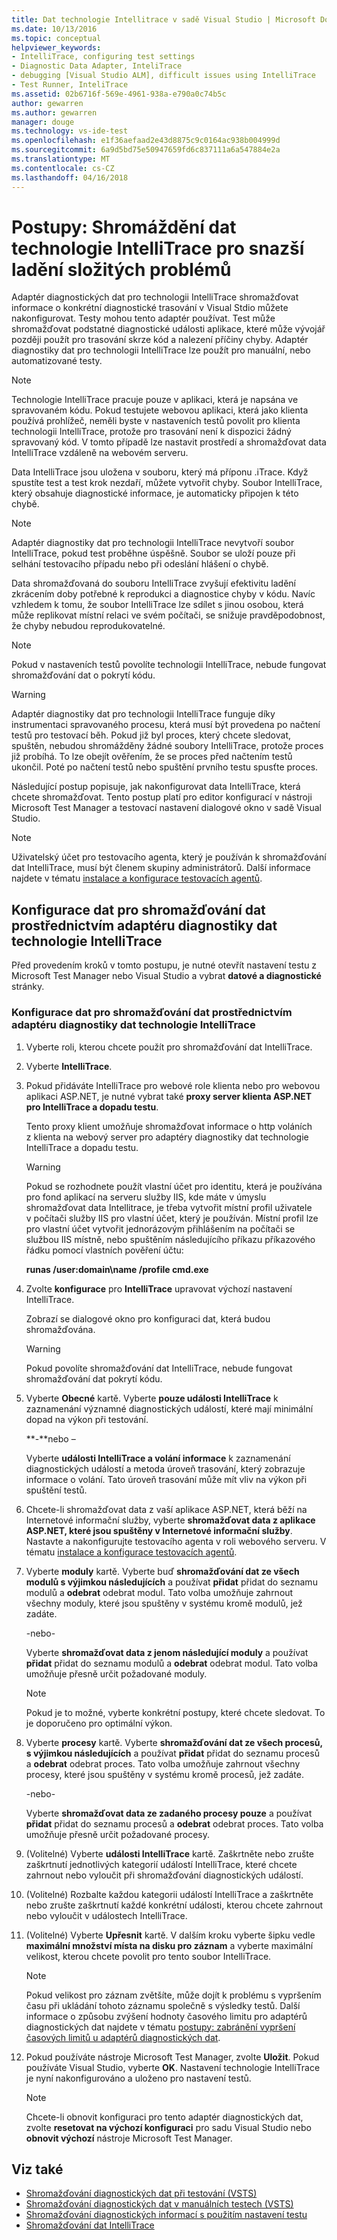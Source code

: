 ```yaml
---
title: Dat technologie Intellitrace v sadě Visual Studio | Microsoft Docs
ms.date: 10/13/2016
ms.topic: conceptual
helpviewer_keywords:
- IntelliTrace, configuring test settings
- Diagnostic Data Adapter, InteliTrace
- debugging [Visual Studio ALM], difficult issues using IntelliTrace
- Test Runner, InteliTrace
ms.assetid: 02b6716f-569e-4961-938a-e790a0c74b5c
author: gewarren
ms.author: gewarren
manager: douge
ms.technology: vs-ide-test
ms.openlocfilehash: e1f36aefaad2e43d8875c9c0164ac938b004999d
ms.sourcegitcommit: 6a9d5bd75e50947659fd6c837111a6a547884e2a
ms.translationtype: MT
ms.contentlocale: cs-CZ
ms.lasthandoff: 04/16/2018
---
```

# <a name="how-to-collect-intellitrace-data-to-help-debug-difficult-issues"></a>Postupy: Shromáždění dat technologie IntelliTrace pro snazší ladění složitých problémů

Adaptér diagnostických dat pro technologii IntelliTrace shromažďovat informace o konkrétní diagnostické trasování v Visual Stdio můžete nakonfigurovat. Testy mohou tento adaptér používat. Test může shromažďovat podstatné diagnostické události aplikace, které může vývojář později použít pro trasování skrze kód a nalezení příčiny chyby. Adaptér diagnostiky dat pro technologii IntelliTrace lze použít pro manuální, nebo automatizované testy.

> [!NOTE]
> Technologie IntelliTrace pracuje pouze v aplikaci, která je napsána ve spravovaném kódu. Pokud testujete webovou aplikaci, která jako klienta používá prohlížeč, neměli byste v nastaveních testů povolit pro klienta technologii IntelliTrace, protože pro trasování není k dispozici žádný spravovaný kód. V tomto případě lze nastavit prostředí a shromažďovat data IntelliTrace vzdáleně na webovém serveru.

Data IntelliTrace jsou uložena v souboru, který má příponu .iTrace. Když spustíte test a test krok nezdaří, můžete vytvořit chyby. Soubor IntelliTrace, který obsahuje diagnostické informace, je automaticky připojen k této chybě.

> [!NOTE]
> Adaptér diagnostiky dat pro technologii IntelliTrace nevytvoří soubor IntelliTrace, pokud test proběhne úspěšně. Soubor se uloží pouze při selhání testovacího případu nebo při odeslání hlášení o chybě.

 Data shromažďovaná do souboru IntelliTrace zvyšují efektivitu ladění zkrácením doby potřebné k reprodukci a diagnostice chyby v kódu. Navíc vzhledem k tomu, že soubor IntelliTrace lze sdílet s jinou osobou, která může replikovat místní relaci ve svém počítači, se snižuje pravděpodobnost, že chyby nebudou reprodukovatelné.

> [!NOTE]
> Pokud v nastaveních testů povolíte technologii IntelliTrace, nebude fungovat shromažďování dat o pokrytí kódu.

> [!WARNING]
> Adaptér diagnostiky dat pro technologii IntelliTrace funguje díky instrumentaci spravovaného procesu, která musí být provedena po načtení testů pro testovací běh. Pokud již byl proces, který chcete sledovat, spuštěn, nebudou shromážděny žádné soubory IntelliTrace, protože proces již probíhá. To lze obejít ověřením, že se proces před načtením testů ukončil. Poté po načtení testů nebo spuštění prvního testu spusťte proces.

 Následující postup popisuje, jak nakonfigurovat data IntelliTrace, která chcete shromažďovat. Tento postup platí pro editor konfigurací v nástroji Microsoft Test Manager a testovací nastavení dialogové okno v sadě Visual Studio.

> [!NOTE]
> Uživatelský účet pro testovacího agenta, který je používán k shromažďování dat IntelliTrace, musí být členem skupiny administrátorů. Další informace najdete v tématu [instalace a konfigurace testovacích agentů](../test/lab-management/install-configure-test-agents.md).

## <a name="configure-the-data-to-collect-with-the-intellitrace-diagnostic-data-adapter"></a>Konfigurace dat pro shromažďování dat prostřednictvím adaptéru diagnostiky dat technologie IntelliTrace

Před provedením kroků v tomto postupu, je nutné otevřít nastavení testu z Microsoft Test Manager nebo Visual Studio a vybrat **datové a diagnostické** stránky.

### <a name="to-configure-the-data-to-collect-with-the-intellitrace-diagnostic-data-adapter"></a>Konfigurace dat pro shromažďování dat prostřednictvím adaptéru diagnostiky dat technologie IntelliTrace

1.  Vyberte roli, kterou chcete použít pro shromažďování dat IntelliTrace.

2.  Vyberte **IntelliTrace**.

3.  Pokud přidáváte IntelliTrace pro webové role klienta nebo pro webovou aplikaci ASP.NET, je nutné vybrat také **proxy server klienta ASP.NET pro IntelliTrace a dopadu testu**.

     Tento proxy klient umožňuje shromažďovat informace o http voláních z klienta na webový server pro adaptéry diagnostiky dat technologie IntelliTrace a dopadu testu.

    > [!WARNING]
    > Pokud se rozhodnete použít vlastní účet pro identitu, která je používána pro fond aplikací na serveru služby IIS, kde máte v úmyslu shromažďovat data Intellitrace, je třeba vytvořit místní profil uživatele v počítači služby IIS pro vlastní účet, který je používán. Místní profil lze pro vlastní účet vytvořit jednorázovým přihlášením na počítači se službou IIS místně, nebo spuštěním následujícího příkazu příkazového řádku pomocí vlastních pověření účtu:
    >
    > **runas /user:domain\name /profile cmd.exe**

4.  Zvolte **konfigurace** pro **IntelliTrace** upravovat výchozí nastavení IntelliTrace.

     Zobrazí se dialogové okno pro konfiguraci dat, která budou shromažďována.

    > [!WARNING]
    > Pokud povolíte shromažďování dat IntelliTrace, nebude fungovat shromažďování dat pokrytí kódu.

5.  Vyberte **Obecné** kartě. Vyberte **pouze události IntelliTrace** k zaznamenání významné diagnostických událostí, které mají minimální dopad na výkon při testování.

     **-**nebo –

     Vyberte **události IntelliTrace a volání informace** k zaznamenání diagnostických událostí a metoda úroveň trasování, který zobrazuje informace o volání. Tato úroveň trasování může mít vliv na výkon při spuštění testů.

6.  Chcete-li shromažďovat data z vaší aplikace ASP.NET, která běží na Internetové informační služby, vyberte **shromažďovat data z aplikace ASP.NET, které jsou spuštěny v Internetové informační služby**. Nastavte a nakonfigurujte testovacího agenta v roli webového serveru. V tématu [instalace a konfigurace testovacích agentů](../test/lab-management/install-configure-test-agents.md).

7.  Vyberte **moduly** kartě. Vyberte buď **shromažďování dat ze všech modulů s výjimkou následujících** a používat **přidat** přidat do seznamu modulů a **odebrat** odebrat modul. Tato volba umožňuje zahrnout všechny moduly, které jsou spuštěny v systému kromě modulů, jež zadáte.

     -nebo-

     Vyberte **shromažďovat data z jenom následující moduly** a používat **přidat** přidat do seznamu modulů a **odebrat** odebrat modul. Tato volba umožňuje přesně určit požadované moduly.

    > [!NOTE]
    > Pokud je to možné, vyberte konkrétní postupy, které chcete sledovat. To je doporučeno pro optimální výkon.

8.  Vyberte **procesy** kartě. Vyberte **shromažďování dat ze všech procesů, s výjimkou následujících** a používat **přidat** přidat do seznamu procesů a **odebrat** odebrat proces. Tato volba umožňuje zahrnout všechny procesy, které jsou spuštěny v systému kromě procesů, jež zadáte.

     -nebo-

     Vyberte **shromažďovat data ze zadaného procesy pouze** a používat **přidat** přidat do seznamu procesů a **odebrat** odebrat proces. Tato volba umožňuje přesně určit požadované procesy.

9. (Volitelné) Vyberte **události IntelliTrace** kartě. Zaškrtněte nebo zrušte zaškrtnutí jednotlivých kategorií událostí IntelliTrace, které chcete zahrnout nebo vyloučit při shromažďování diagnostických událostí.

10. (Volitelné) Rozbalte každou kategorii událostí IntelliTrace a zaškrtněte nebo zrušte zaškrtnutí každé konkrétní události, kterou chcete zahrnout nebo vyloučit v událostech IntelliTrace.

11. (Volitelné) Vyberte **Upřesnit** kartě. V dalším kroku vyberte šipku vedle **maximální množství místa na disku pro záznam** a vyberte maximální velikost, kterou chcete povolit pro tento soubor IntelliTrace.

    > [!NOTE]
    > Pokud velikost pro záznam zvětšíte, může dojít k problému s vypršením času při ukládání tohoto záznamu společně s výsledky testů. Další informace o způsobu zvýšení hodnoty časového limitu pro adaptérů diagnostických dat najdete v tématu [postupy: zabránění vypršení časových limitů u adaptérů diagnostických dat](../test/how-to-prevent-time-outs-for-diagnostic-data-adapters.md).

12. Pokud používáte nástroje Microsoft Test Manager, zvolte **Uložit**. Pokud používáte Visual Studio, vyberte **OK**. Nastavení technologie IntelliTrace je nyní nakonfigurováno a uloženo pro nastavení testů.

    > [!NOTE]
    > Chcete-li obnovit konfiguraci pro tento adaptér diagnostických dat, zvolte **resetovat na výchozí konfiguraci** pro sadu Visual Studio nebo **obnovit výchozí** nástroje Microsoft Test Manager.

## <a name="see-also"></a>Viz také

- [Shromažďování diagnostických dat při testování (VSTS)](/vsts/manual-test/collect-diagnostic-data)
- [Shromažďování diagnostických dat v manuálních testech (VSTS)](/vsts/manual-test/mtm/collect-more-diagnostic-data-in-manual-tests)
- [Shromažďování diagnostických informací s použitím nastavení testu](../test/collect-diagnostic-information-using-test-settings.md)
- [Shromažďování dat IntelliTrace](../test/how-to-collect-intellitrace-data-to-help-debug-difficult-issues.md)